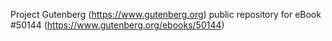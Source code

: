 Project Gutenberg (https://www.gutenberg.org) public repository for eBook #50144 (https://www.gutenberg.org/ebooks/50144)
